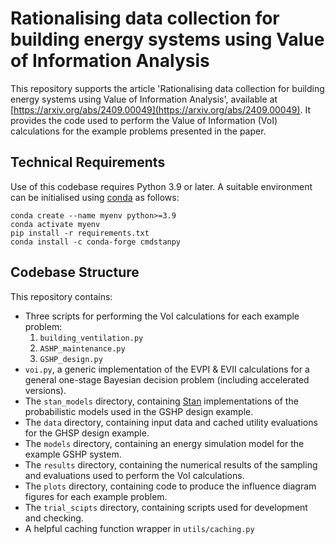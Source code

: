 # Rationalising data collection for building energy systems using Value of Information Analysis

This repository supports the article 'Rationalising data collection for building energy systems using Value of Information Analysis', available at [https://arxiv.org/abs/2409.00049](https://arxiv.org/abs/2409.00049).
It provides the code used to perform the Value of Information (VoI) calculations for the example problems presented in the paper.

## Technical Requirements

Use of this codebase requires Python 3.9 or later.
A suitable environment can be initialised using [conda](https://docs.conda.io/projects/conda/en/latest/user-guide/tasks/manage-environments.html#) as follows:

```
conda create --name myenv python>=3.9
conda activate myenv
pip install -r requirements.txt
conda install -c conda-forge cmdstanpy
```

## Codebase Structure

This repository contains:

- Three scripts for performing the VoI calculations for each example problem:
    1. `building_ventilation.py`
    2. `ASHP_maintenance.py`
    3. `GSHP_design.py`
- `voi.py`, a generic implementation of the EVPI & EVII calculations for a general one-stage Bayesian decision problem (including accelerated versions).
- The `stan_models` directory, containing [Stan](https://github.com/stan-dev/stan) implementations of the probabilistic models used in the GSHP design example.
- The `data` directory, containing input data and cached utility evaluations for the GHSP design example.
- The `models` directory, containing an energy simulation model for the example GSHP system.
- The `results` directory, containing the numerical results of the sampling and evaluations used to perform the VoI calculations.
- The `plots` directory, containing code to produce the influence diagram figures for each example problem.
- The `trial_scipts` directory, containing scripts used for development and checking.
- A helpful caching function wrapper in `utils/caching.py`
